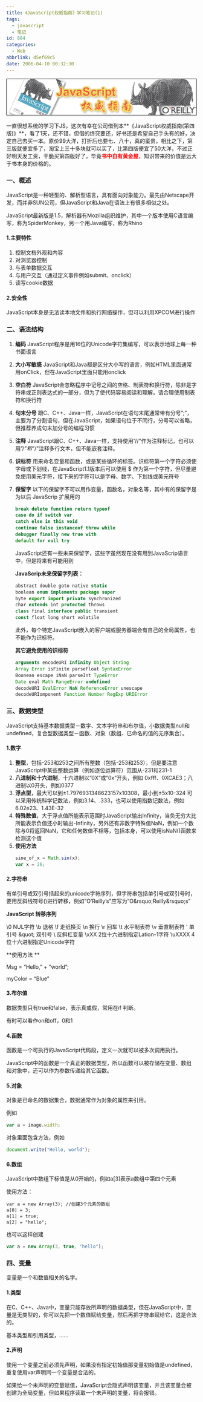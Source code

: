```yaml
---
title: 《JavaScript权威指南》学习笔记(1)
tags:
  - javascript
  - 笔记
id: 884
categories:
  - Web
abbrlink: d5ef69c5
date: 2006-04-10 00:32:30
---
```


![](/images/2006/04/10_2006-4-410230953_12728.gif) 

一直很想系统的学习下JS，这次有幸在公司借到本**《JavaScript权威指南(第四版)》**，看了1天，还不错，但借的终究要还，好书还是希望自己手头有的好，决定自己去买一本。原价99大洋，打折后也要七、八十，真的蛮贵，相比之下，第三版就便宜多了，淘宝上三十多块就可以买了，比第四版便宜了50大洋，不过正好明天发工资，干脆买第四版好了，毕竟<font color="#ff0000">**书中自有黄金屋**</font>，知识带来的价值是远大于书本身的价格的。

### 一、概述

JavaScript是一种轻型的、解析型语言，具有面向对象能力。最先由Netscape开发，而并非SUN公司，但JavaScript和Java在语法上有很多相似之处。

JavaScript最新版是1.5，解析器有Mozilla组织维护，其中一个版本使用C语言编写，称为SpiderMonkey，另一个用Java编写，称为Rhino

#### 1.主要特性

1.  控制文档外观和内容
2.  对浏览器控制
3.  与表单数据交互
4.  与用户交互（通过定义事件例如submit、onclick）
5.  读写cookie数据

#### 2.安全性

JavaScript本身是无法读本地文件和执行网络操作，但可以利用XPCOM进行操作
<!--more-->
### 二、语法结构

1.  **编码**
    JavaScript程序是用16位的Unicode字符集编写，可以表示地球上每一种书面语言
1.  **大小写敏感**
    JavaScript和Java都是区分大小写的语言，例如HTML里面通常用onClick，但在JavaScript里面只能用onclick
3.  **空白符**
    JavaScript会忽略程序中记号之间的空格、制表符和换行符，除非是字符串或正则表达式的一部分，但为了使代码容易阅读和理解，请合理使用制表符和换行符
4.  **句末分号**
    跟C、C++、Java一样，JavaScript在语句末尾通常带有分号&rdquo;;&rdquo;，主要为了分割语句，但在JavaScript，如果语句位于不同行，分号可以省略，但推荐养成句末加分号的编程习惯
5.  **注释**
    JavaScript跟C、C++、Java一样，支持使用&rdquo;//&rdquo;作为注释标记，也可以用&rdquo;/*&rdquo;和&rdquo;*/&rdquo;注释多行文本，但不能嵌套注释。
6.  **识标符**
    用来命名变量和函数，或是某些循环的标签。识标符第一个字符必须使字母或下划线，在JavaScript1.1版本后可以使用 $ 作为第一个字符，但尽量避免使用美元字符，接下来的字符可以是字母、数字、下划线或美元符号
7.  **保留字**
    以下的保留字不可以用作变量，函数名，对象名等，其中有的保留字是为以后 JavaScrip 扩展用的
    ```js
    break delete function return typeof
    case do if switch var
    catch else in this void
    continue false instanceof throw while
    debugger finally new true with
    default for null try
    ```

    JavaScript还有一些未来保留字，这些字虽然现在没有用到JavaScrip语言中，但是将来有可能用到

    **JavaScrip未来保留字列表：**
    ```js
    abstract double goto native static
    boolean enum implements package super
    byte export import private synchronized
    char extends int protected throws
    class final interface public transient
    const float long short volatile
    ```

    此外，每个特定JavaScript嵌入的客户端或服务器端会有自己的全局属性，也不能作为识标符。

    **其它避免使用的识标符**
    ```js
    arguments encodeURI Infinity Object String
    Array Error isFinite parseFloat SyntaxError
    Boonean escape iNaN parseInt TypeError
    Date eval Math RangeError undefined
    decodeURI EvalError NaN ReferenceError unescape
    decodeURIomponent Function Number RegExp URIError
    ```

### 三、数据类型

JavaScript支持基本数据类型－数字、文本字符串和布尔值，小数据类型null和undefined，复合型数据类型－函数、对象（数组、已命名的值的无序集合）。

#### 1.数字

1.  **整型**，包括-253和253之间所有整数（包括-253和253），但是要注意JavaScript中某些整数运算（例如逐位运算符）范围从-231和231-1
2.  **八进制和十六进制**，十六进制以&rdquo;0X&rdquo;或&rdquo;0x&rdquo;开头，例如 0xfff、0XCAE3；八进制以0开头，例如0377
3.  **浮点型**，最大可以到&plusmn;1.7976931348623157x10308，最小到&plusmn;5x10-324
        可以采用传统科学记数法，例如3.14、.333，也可以使用指数记数法，例如6.02e23、1.43E-32
4.  **特殊数值**，大于浮点值所能表示范围时JavaScript输出Infinity，当负无穷大比所能表示负值还小时输出-Infinity，另外还有非数字特殊值NaN，例如一个数除与0将返回NaN，它和任何数值不相等，包括本身，可以使用isNaN()函数来检测这个值
5.  **使用方法**
    ```js
    sine_of_x = Math.sin(x);
    var x = 26;
    ```

#### 2.字符串

有单引号或双引号括起来的unicode字符序列，但字符串包括单引号或双引号时，要用反斜线符号(\)进行转移，例如&rdquo;O&rsquo;Reilly&rsquo;s&rdquo;应写为&rdquo;O\&rsquo;Reilly\&rsquo;s&rdquo;

**JavaScript 转移序列**

\0 NUL字符
\b 退格 
\f 走纸换页 
\n 换行 
\r 回车 
\t 水平制表符
\v 垂直制表符 
\' 单引号 
\&quot; 双引号 
\\ 反斜杠变量
\xXX 2位十六进制指定Lation-1字符
\uXXXX 4位十六进制指定Unicode字符

**使用方法 **

Msg = &ldquo;Hello,&rdquo; + &ldquo;world&rdquo;;

myColor = &ldquo;Blue&rdquo;

#### 3.布尔值

数据类型只有true和false，表示真或假，常用在if 判断。

有时可以看作on和off，0和1

#### 4.函数

函数是一个可执行的JavaScript代码段，定义一次就可以被多次调用执行。

JavaScript中的函数是一个真正的数据类型，所以函数可以被存储在变量、数组和对象中，还可以作为参数传递给其它函数。

#### 5.对象

对象是已命名的数据集合，数据通常作为对象的属性来引用。

例如
```js
var a = image.width;
```

对象里面包含方法，例如
```js
document.write("Hello, world");
```

#### 6.数组

JavaScript中数组下标值是从0开始的，例如a[3]表示a数组中第四个元素

使用方法：
```
var a = new Array(3); //创建3个元素的数组
a[0] = 3;
a[1] = true;
a[2] = "hello";
```

也可以这样创建
```js
var a = new Array(3, true, "hello");
```

### 四、变量

变量是一个和数值相关的名字。

#### 1.类型

在C、C++、Java中，变量只能存放所声明的数据类型，但在JavaScript中，变量是无类型的，你可以先把一个数值赋给变量，然后再把字符串赋给它，这是合法的。

基本类型和引用类型，&hellip;&hellip;

#### 2.声明

使用一个变量之前必须先声明，如果没有指定初始值那变量初始值是undefined，重复使用var声明同一个变量是合法的。

如果给一个未声明的变量赋值，JavaScript会隐式声明该变量，并且该变量会被创建为全局变量，但如果程序读取一个未声明的变量，将会报错。